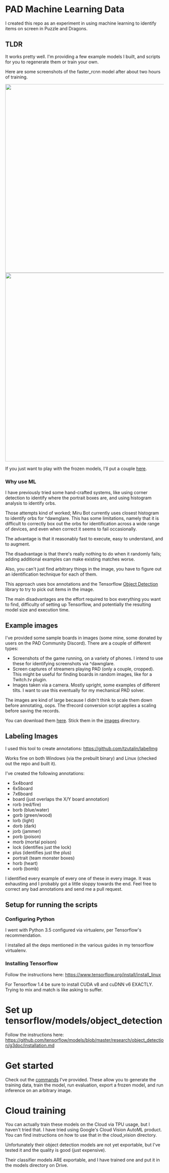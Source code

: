 # PAD Machine Learning Data

I created this repo as an experiment in using machine learning to identify
items on screen in Puzzle and Dragons.

## TLDR

It works pretty well. I'm providing a few example models I built, and scripts
for you to regenerate them or train your own. 

Here are some screenshots of the faster_rcnn model after about two hours of
training.

<div align="center">
 <img src="https://raw.githubusercontent.com/nachoapps/pad-object-detection/master/docs/phone_trained.png" height="600px">
 <img src="https://raw.githubusercontent.com/nachoapps/pad-object-detection/master/docs/screen_trained.png" height="600px">
</div>

If you just want to play with the frozen models, I'll put a couple
[here](https://drive.google.com/drive/folders/1RIZaDYEB6HbYv9iDP4EYLsozQl6blSVF).


### Why use ML

I have previously tried some hand-crafted systems, like using corner detection
to identify where the portrait boxes are, and using histogram analysis to
identify orbs.

Those attempts kind of worked; Miru Bot currently uses closest histogram to
identify orbs for ^dawnglare. This has some limitations, namely that it is
difficult to correctly box out the orbs for identification across a wide
range of devices, and even when correct it seems to fail occasionally.

The advantage is that it reasonably fast to execute, easy to understand,
and to augment.

The disadvantage is that there's really nothing to do when it randomly
fails; adding additional examples can make existing matches worse.

Also, you can't just find arbitrary things in the image, you have to figure
out an identification technique for each of them.

This approach uses box annotations and the Tensorflow
[Object Detection](https://github.com/tensorflow/models/tree/master/research/object_detection)
library to try to pick out items in the image.

The main disadvantages are the effort required to box everything you want to
find, difficulty of setting up Tensorflow, and potentially the resulting
model size and execution time. 

## Example images

I've provided some sample boards in images (some mine, some donated by users 
on the PAD Community Discord). There are a couple of different types:

* Screenshots of the game running, on a variety of phones. I intend to use
these for identifying screenshots via ^dawnglare.
* Screen captures of streamers playing PAD (only a couple, cropped). This might
be useful for finding boards in random images, like for a Twitch.tv plugin.
* Images taken via a camera. Mostly upright, some examples of different tilts.
I want to use this eventually for my mechanical PAD solver.

The images are kind of large because I didn't think to scale them down before
annotating, oops. The tfrecord conversion script applies a scaling before
saving the records.

You can download them
[here](https://drive.google.com/open?id=1kk46jpebpeBFkYX18iD8D6eP8WKE_wFz).
Stick them in the [images](images/images.md) directory.

## Labeling Images

I used this tool to create annotations: https://github.com/tzutalin/labelImg

Works fine on both Windows (via the prebuilt binary) and Linux (checked out the
repo and built it).

I've created the following annotations:

* 5x4board
* 6x5board
* 7x6board
* board (just overlaps the X/Y board annotation)
* rorb (red/fire)
* borb (blue/water)
* gorb (green/wood)
* lorb (light)
* dorb (dark)
* jorb (jammer)
* porb (poison)
* morb (mortal poison)
* lock (identifies just the lock)
* plus (identifies just the plus)
* portrait (team monster boxes)
* horb (heart)
* oorb (bomb)

I identified every example of every one of these in every image. It was 
exhausting and I probably got a little sloppy towards the end. Feel free to
correct any bad annotations and send me a pull request.


## Setup for running the scripts

### Configuring Python

I went with Python 3.5 configured via virtualenv, per Tensorflow's 
recommendation.

I installed all the deps mentioned in the various guides in my tensorflow
virtualenv.


### Installing Tensorflow

Follow the instructions here:
https://www.tensorflow.org/install/install_linux

For Tensorflow 1.4 be sure to install CUDA v8 and cuDNN v6 EXACTLY. Trying to
mix and match is like asking to suffer. 

# Set up tensorflow/models/object_detection

Follow the instructions here:
https://github.com/tensorflow/models/blob/master/research/object_detection/g3doc/installation.md

# Get started

Check out the [commands](scripts/README.md) I've provided. These allow you to
generate the training data, train the model, run evaluation, export a frozen
model, and run inference on an arbitrary image.

# Cloud training

You can actually train these models on the Cloud via TPU usage, but I haven't tried that.
I have tried using Google's Cloud Vision AutoML product. You can find instructions on how
to use that in the cloud_vision directory. 

Unfortunately their object detection models are not yet exportable, but I've tested it 
and the quality is good (just expensive).

Their classifier models ARE exportable, and I have trained one and put it in the models
directory on Drive.